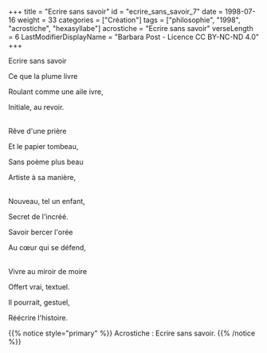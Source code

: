 +++
title = "Ecrire sans savoir"
id = "ecrire_sans_savoir_7"
date = 1998-07-16
weight = 33
categories = ["Création"]
tags = ["philosophie", "1998", "acrostiche", "hexasyllabe"]
acrostiche = "Ecrire sans savoir"
verseLength = 6
LastModifierDisplayName = "Barbara Post - Licence CC BY-NC-ND 4.0"
+++

Ecrire sans savoir

Ce que la plume livre

Roulant comme une aile ivre,

Initiale, au revoir.

 \
Rêve d'une prière

Et le papier tombeau,

Sans poème plus beau

Artiste à sa manière,

 \
Nouveau, tel un enfant,

Secret de l'incréé.

Savoir bercer l'orée

Au cœur qui se défend,

 \
Vivre au miroir de moire

Offert vrai, textuel.

Il pourrait, gestuel,

Réécrire l'histoire.

{{% notice style="primary" %}}
Acrostiche : Ecrire sans savoir.
{{% /notice %}}
